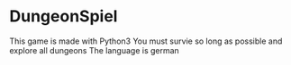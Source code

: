# DungeonSpiel
This game is made with Python3
You must survie so long as possible and explore all dungeons
The language is german
